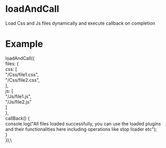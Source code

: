 # loadAndCall
Load Css and Js files dynamically and execute callback on completion

# Example

loadAndCall({\
    files: {\
        css: [\
            "/Css/file1.css",\
            "/Css/file2.css",\
        ],\
        js: [\
            "/Js/file1.js",\
            "/Js/file2.js"\
        ]\
    },\
    callBack() {\
        console.log("All files loaded successfully, you can use the loaded plugins and their functionalities here including operations like stop loader etc");\
    }\
});\
